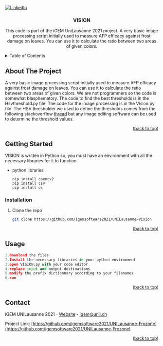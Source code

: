 

<div id="top"></div>

[![LinkedIn][linkedin-shield]][linkedin-url]



<!-- PROJECT LOGO
<br />
<div align="center">
  <a href="Paul_Bettany_as_Vision.jpg">
    <img src="Paul_Bettany_as_Vision.jpg" alt="Logo" width="120" height="120">
  </a>
-->
<h3 align="center">VISION</h3>

  <p align="center">
  This code is part of the iGEM UniLausanne 2021 project. 
A very basic image processing script initially used to measure AFP efficacy against frost damage on leaves. You can use it to calculate the ratio between two areas of given colors.
  </p>
</div>



<!-- TABLE OF CONTENTS -->
<details>
  <summary>Table of Contents</summary>
  <ol>
    <li>
      <a href="#about-the-project">About The Project</a>
    </li>
    <li>
      <a href="#getting-started">Getting Started</a>
      <ul>
        <li><a href="#prerequisites">Prerequisites</a></li>
        <li><a href="#installation">Installation</a></li>
      </ul>
    </li>
    <li><a href="#usage">Usage</a></li>
    <li><a href="#contact">Contact</a></li>
  </ol>
</details>



<!-- ABOUT THE PROJECT -->
## About The Project

A very basic image processing script initially used to measure AFP efficacy against frost damage on leaves. You can use it to calculate the ratio between two areas of given colors.
We are not programmers so the code is somewhat blasphematory.
The code to find the best thresholds is in the Hsvthreshold.py file.
The code for the image processing is in the Vision.py file.
The HSV thresholder we used to define the thresholds comes from the following stackoverflow [thread](https://stackoverflow.com/questions/57282935/how-to-detect-area-of-pixels-with-the-same-color-using-opencv)
but any image editing software can be used to determine the threshold values.
<p align="right">(<a href="#top">back to top</a>)</p>




<!-- GETTING STARTED -->
## Getting Started

VISION is written in Python so, you must have an environment with all the necessary libraries for it to function.



* python libraries
  ```terminal
  pip install opencv2
  pip install csv
  pip install os
  ```

### Installation

1. Clone the repo
   ```sh
   git clone https://github.com/igemsoftware2021/UNILausanne-Vision
   ```
<p align="right">(<a href="#top">back to top</a>)</p>



<!-- USAGE EXAMPLES -->
## Usage


```python
1.Download the files
2.Install the necessary libraries in your python environment
3.open VISION.py with your code editor
4.replace input and output destinations
5.modify the prefix dictionnary according to your filenames
6.run
```
  
<p align="right">(<a href="#top">back to top</a>)</p>



<!-- CONTACT -->
## Contact

iGEM UNILausanne 2021 - [Website](https://2021.igem.org/Team:UNILausanne) - igem@unil.ch

Project Link: [https://github.com/igemsoftware2021/UNILausanne-Frozone](https://github.com/igemsoftware2021/UNILausanne-Frozone)

<p align="right">(<a href="#top">back to top</a>)</p>



<!-- MARKDOWN LINKS & IMAGES -->
<!-- https://www.markdownguide.org/basic-syntax/#reference-style-links -->
[contributors-shield]: https://img.shields.io/github/contributors/github_username/repo_name.svg?style=for-the-badge
[contributors-url]: https://github.com/github_username/repo_name/graphs/contributors
[forks-shield]: https://img.shields.io/github/forks/github_username/repo_name.svg?style=for-the-badge
[forks-url]: https://github.com/github_username/repo_name/network/members
[stars-shield]: https://img.shields.io/github/stars/github_username/repo_name.svg?style=for-the-badge
[stars-url]: https://github.com/github_username/repo_name/stargazers
[issues-shield]: https://img.shields.io/github/issues/github_username/repo_name.svg?style=for-the-badge
[issues-url]: https://github.com/github_username/repo_name/issues
[license-shield]: https://img.shields.io/github/license/github_username/repo_name.svg?style=for-the-badge
[license-url]: https://github.com/github_username/repo_name/blob/master/LICENSE.txt
[linkedin-shield]: https://img.shields.io/badge/-LinkedIn-black.svg?style=for-the-badge&logo=linkedin&colorB=555
[linkedin-url]: https://ch.linkedin.com/in/igem-unil-1526621a3
[product-screenshot]: images/screenshot.png

